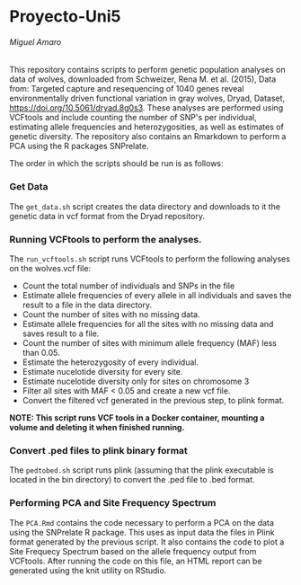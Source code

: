 # Proyecto-Uni5
###### Miguel Amaro

This repository contains scripts to perform genetic population analyses on data of wolves, downloaded from Schweizer, Rena M. et al. (2015), Data from: Targeted capture and resequencing of 1040 genes reveal environmentally driven functional variation in gray wolves, Dryad, Dataset, https://doi.org/10.5061/dryad.8g0s3. These analyses are performed using VCFtools and include counting the number of SNP's per individual, estimating allele frequencies and heterozygosities, as well as estimates of genetic diversity. The repository also contains an Rmarkdown to perform a PCA using the R packages SNPrelate.

The order in which the scripts should be run is as follows:

### Get Data
The `get_data.sh` script creates the data directory and downloads to it the genetic data in vcf format from the Dryad repository.

### Running VCFtools to perform the analyses.
The `run_vcftools.sh` script runs VCFtools to perform the following analyses on the wolves.vcf file:
  * Count the total number of individuals and SNPs in the file
  * Estimate allele frequencies of every allele in all individuals and saves the result to a file in the data directory.
  * Count the number of sites with no missing data.
  * Estimate allele frequencies for all the sites with no missing data and saves result to a file.
  * Count the number of sites with minimum allele frequency (MAF) less than 0.05.
  * Estimate the heterozygosity of every individual.
  * Estimate nucelotide diversity for every site.
  * Estimate nucelotide diversity only for sites on chromosome 3
  * Filter all sites with MAF < 0.05 and create a new vcf file.
  * Convert the filtered vcf generated in the previous step, to plink format.

**NOTE: This script runs VCF tools in a Docker container, mounting a volume and deleting it when finished running.**

### Convert .ped files to plink binary format
The `pedtobed.sh` script runs plink (assuming that the plink executable is located in the bin directory) to convert the .ped file to .bed format.

### Performing PCA and Site Frequency Spectrum
The `PCA.Rmd` contains the code necessary to perform a PCA on the data using the SNPrelate R package. This uses as input data the files in Plink format generated by the previous script.
It also contains the code to plot a Site Frequecy Spectrum based on the allele frequency output from VCFtools.
After running the code on this file, an HTML report can be generated using the knit utility on RStudio.
